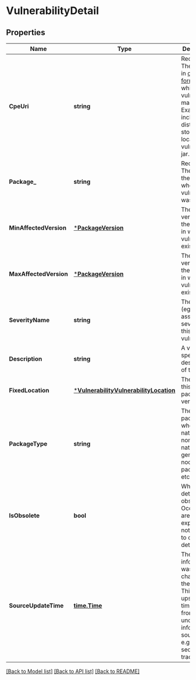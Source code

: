 # VulnerabilityDetail

## Properties
Name | Type | Description | Notes
------------ | ------------- | ------------- | -------------
**CpeUri** | **string** | Required. The CPE URI in [cpe format](https://cpe.mitre.org/specification/) in which the vulnerability manifests. Examples include distro or storage location for vulnerable jar. | [optional] [default to null]
**Package_** | **string** | Required. The name of the package where the vulnerability was found. | [optional] [default to null]
**MinAffectedVersion** | [***PackageVersion**](packageVersion.md) | The min version of the package in which the vulnerability exists. | [optional] [default to null]
**MaxAffectedVersion** | [***PackageVersion**](packageVersion.md) | The max version of the package in which the vulnerability exists. | [optional] [default to null]
**SeverityName** | **string** | The severity (eg: distro assigned severity) for this vulnerability. | [optional] [default to null]
**Description** | **string** | A vendor-specific description of this note. | [optional] [default to null]
**FixedLocation** | [***VulnerabilityVulnerabilityLocation**](vulnerabilityVulnerabilityLocation.md) | The fix for this specific package version. | [optional] [default to null]
**PackageType** | **string** | The type of package; whether native or non native(ruby gems, node.js packages etc). | [optional] [default to null]
**IsObsolete** | **bool** | Whether this detail is obsolete. Occurrences are expected not to point to obsolete details. | [optional] [default to null]
**SourceUpdateTime** | [**time.Time**](time.Time.md) | The time this information was last changed at the source. This is an upstream timestamp from the underlying information source - e.g. Ubuntu security tracker. | [optional] [default to null]

[[Back to Model list]](../README.md#documentation-for-models) [[Back to API list]](../README.md#documentation-for-api-endpoints) [[Back to README]](../README.md)


